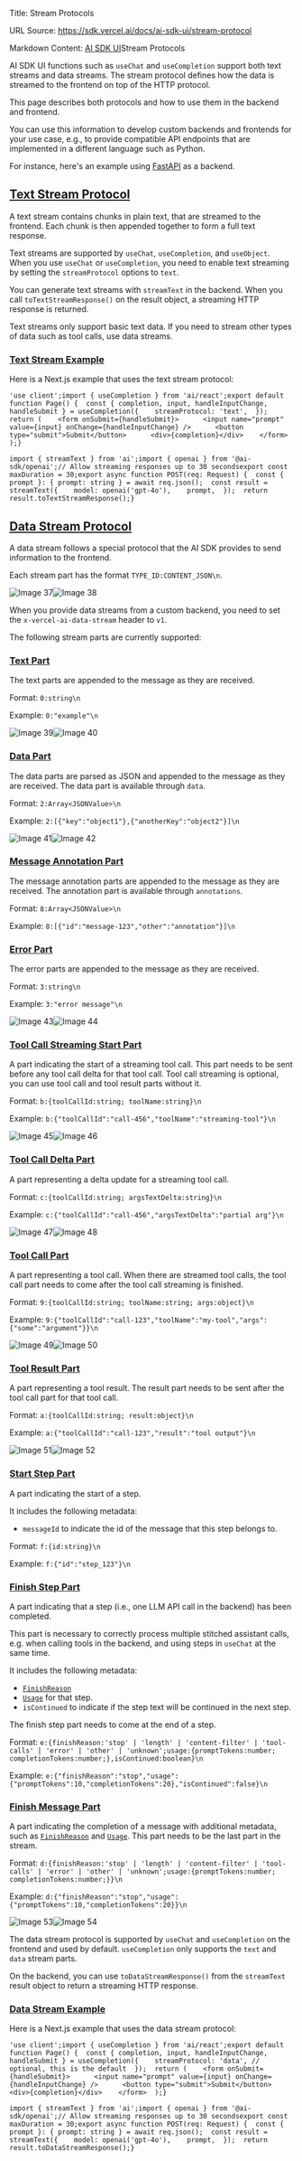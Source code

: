 Title: Stream Protocols

URL Source: https://sdk.vercel.ai/docs/ai-sdk-ui/stream-protocol

Markdown Content:
[AI SDK UI](https://sdk.vercel.ai/docs/ai-sdk-ui)Stream Protocols

AI SDK UI functions such as `useChat` and `useCompletion` support both text streams and data streams. The stream protocol defines how the data is streamed to the frontend on top of the HTTP protocol.

This page describes both protocols and how to use them in the backend and frontend.

You can use this information to develop custom backends and frontends for your use case, e.g., to provide compatible API endpoints that are implemented in a different language such as Python.

For instance, here's an example using [FastAPI](https://github.com/vercel/ai/tree/main/examples/next-fastapi) as a backend.

## [Text Stream Protocol](https://sdk.vercel.ai/docs/ai-sdk-ui/stream-protocol#text-stream-protocol)

A text stream contains chunks in plain text, that are streamed to the frontend. Each chunk is then appended together to form a full text response.

Text streams are supported by `useChat`, `useCompletion`, and `useObject`. When you use `useChat` or `useCompletion`, you need to enable text streaming by setting the `streamProtocol` options to `text`.

You can generate text streams with `streamText` in the backend. When you call `toTextStreamResponse()` on the result object, a streaming HTTP response is returned.

Text streams only support basic text data. If you need to stream other types of data such as tool calls, use data streams.

### [Text Stream Example](https://sdk.vercel.ai/docs/ai-sdk-ui/stream-protocol#text-stream-example)

Here is a Next.js example that uses the text stream protocol:

```
'use client';import { useCompletion } from 'ai/react';export default function Page() {  const { completion, input, handleInputChange, handleSubmit } = useCompletion({    streamProtocol: 'text',  });  return (    <form onSubmit={handleSubmit}>      <input name="prompt" value={input} onChange={handleInputChange} />      <button type="submit">Submit</button>      <div>{completion}</div>    </form>  );}
```

```
import { streamText } from 'ai';import { openai } from '@ai-sdk/openai';// Allow streaming responses up to 30 secondsexport const maxDuration = 30;export async function POST(req: Request) {  const { prompt }: { prompt: string } = await req.json();  const result = streamText({    model: openai('gpt-4o'),    prompt,  });  return result.toTextStreamResponse();}
```

## [Data Stream Protocol](https://sdk.vercel.ai/docs/ai-sdk-ui/stream-protocol#data-stream-protocol)

A data stream follows a special protocol that the AI SDK provides to send information to the frontend.

Each stream part has the format `TYPE_ID:CONTENT_JSON\n`.

![Image 37](https://sdk.vercel.ai/_next/image?url=%2Fimages%2Fdata-stream-protocol.png&w=3840&q=75&dpl=dpl_EncKPHb5ufCmE4kG1rYQirATiGbe)![Image 38](https://sdk.vercel.ai/_next/image?url=%2Fimages%2Fdata-stream-protocol.png&w=3840&q=75&dpl=dpl_EncKPHb5ufCmE4kG1rYQirATiGbe)

When you provide data streams from a custom backend, you need to set the `x-vercel-ai-data-stream` header to `v1`.

The following stream parts are currently supported:

### [Text Part](https://sdk.vercel.ai/docs/ai-sdk-ui/stream-protocol#text-part)

The text parts are appended to the message as they are received.

Format: `0:string\n`

Example: `0:"example"\n`

![Image 39](https://sdk.vercel.ai/_next/image?url=%2Fimages%2Ftext-part.png&w=3840&q=75&dpl=dpl_EncKPHb5ufCmE4kG1rYQirATiGbe)![Image 40](https://sdk.vercel.ai/_next/image?url=%2Fimages%2Ftext-part.png&w=3840&q=75&dpl=dpl_EncKPHb5ufCmE4kG1rYQirATiGbe)

### [Data Part](https://sdk.vercel.ai/docs/ai-sdk-ui/stream-protocol#data-part)

The data parts are parsed as JSON and appended to the message as they are received. The data part is available through `data`.

Format: `2:Array<JSONValue>\n`

Example: `2:[{"key":"object1"},{"anotherKey":"object2"}]\n`

![Image 41](https://sdk.vercel.ai/_next/image?url=%2Fimages%2Fdata-part.png&w=3840&q=75&dpl=dpl_EncKPHb5ufCmE4kG1rYQirATiGbe)![Image 42](https://sdk.vercel.ai/_next/image?url=%2Fimages%2Fdata-part.png&w=3840&q=75&dpl=dpl_EncKPHb5ufCmE4kG1rYQirATiGbe)

### [Message Annotation Part](https://sdk.vercel.ai/docs/ai-sdk-ui/stream-protocol#message-annotation-part)

The message annotation parts are appended to the message as they are received. The annotation part is available through `annotations`.

Format: `8:Array<JSONValue>\n`

Example: `8:[{"id":"message-123","other":"annotation"}]\n`

### [Error Part](https://sdk.vercel.ai/docs/ai-sdk-ui/stream-protocol#error-part)

The error parts are appended to the message as they are received.

Format: `3:string\n`

Example: `3:"error message"\n`

![Image 43](https://sdk.vercel.ai/_next/image?url=%2Fimages%2Ferror-part.png&w=3840&q=75&dpl=dpl_EncKPHb5ufCmE4kG1rYQirATiGbe)![Image 44](https://sdk.vercel.ai/_next/image?url=%2Fimages%2Ferror-part.png&w=3840&q=75&dpl=dpl_EncKPHb5ufCmE4kG1rYQirATiGbe)

### [Tool Call Streaming Start Part](https://sdk.vercel.ai/docs/ai-sdk-ui/stream-protocol#tool-call-streaming-start-part)

A part indicating the start of a streaming tool call. This part needs to be sent before any tool call delta for that tool call. Tool call streaming is optional, you can use tool call and tool result parts without it.

Format: `b:{toolCallId:string; toolName:string}\n`

Example: `b:{"toolCallId":"call-456","toolName":"streaming-tool"}\n`

![Image 45](https://sdk.vercel.ai/_next/image?url=%2Fimages%2Ftool-call-streaming-start-part.png&w=3840&q=75&dpl=dpl_EncKPHb5ufCmE4kG1rYQirATiGbe)![Image 46](https://sdk.vercel.ai/_next/image?url=%2Fimages%2Ftool-call-streaming-start-part.png&w=3840&q=75&dpl=dpl_EncKPHb5ufCmE4kG1rYQirATiGbe)

### [Tool Call Delta Part](https://sdk.vercel.ai/docs/ai-sdk-ui/stream-protocol#tool-call-delta-part)

A part representing a delta update for a streaming tool call.

Format: `c:{toolCallId:string; argsTextDelta:string}\n`

Example: `c:{"toolCallId":"call-456","argsTextDelta":"partial arg"}\n`

![Image 47](https://sdk.vercel.ai/_next/image?url=%2Fimages%2Ftool-call-delta-part.png&w=3840&q=75&dpl=dpl_EncKPHb5ufCmE4kG1rYQirATiGbe)![Image 48](https://sdk.vercel.ai/_next/image?url=%2Fimages%2Ftool-call-delta-part.png&w=3840&q=75&dpl=dpl_EncKPHb5ufCmE4kG1rYQirATiGbe)

### [Tool Call Part](https://sdk.vercel.ai/docs/ai-sdk-ui/stream-protocol#tool-call-part)

A part representing a tool call. When there are streamed tool calls, the tool call part needs to come after the tool call streaming is finished.

Format: `9:{toolCallId:string; toolName:string; args:object}\n`

Example: `9:{"toolCallId":"call-123","toolName":"my-tool","args":{"some":"argument"}}\n`

![Image 49](https://sdk.vercel.ai/_next/image?url=%2Fimages%2Ftool-call-part.png&w=3840&q=75&dpl=dpl_EncKPHb5ufCmE4kG1rYQirATiGbe)![Image 50](https://sdk.vercel.ai/_next/image?url=%2Fimages%2Ftool-call-part.png&w=3840&q=75&dpl=dpl_EncKPHb5ufCmE4kG1rYQirATiGbe)

### [Tool Result Part](https://sdk.vercel.ai/docs/ai-sdk-ui/stream-protocol#tool-result-part)

A part representing a tool result. The result part needs to be sent after the tool call part for that tool call.

Format: `a:{toolCallId:string; result:object}\n`

Example: `a:{"toolCallId":"call-123","result":"tool output"}\n`

![Image 51](https://sdk.vercel.ai/_next/image?url=%2Fimages%2Ftool-result-part.png&w=3840&q=75&dpl=dpl_EncKPHb5ufCmE4kG1rYQirATiGbe)![Image 52](https://sdk.vercel.ai/_next/image?url=%2Fimages%2Ftool-result-part.png&w=3840&q=75&dpl=dpl_EncKPHb5ufCmE4kG1rYQirATiGbe)

### [Start Step Part](https://sdk.vercel.ai/docs/ai-sdk-ui/stream-protocol#start-step-part)

A part indicating the start of a step.

It includes the following metadata:

- `messageId` to indicate the id of the message that this step belongs to.

Format: `f:{id:string}\n`

Example: `f:{"id":"step_123"}\n`

### [Finish Step Part](https://sdk.vercel.ai/docs/ai-sdk-ui/stream-protocol#finish-step-part)

A part indicating that a step (i.e., one LLM API call in the backend) has been completed.

This part is necessary to correctly process multiple stitched assistant calls, e.g. when calling tools in the backend, and using steps in `useChat` at the same time.

It includes the following metadata:

- [`FinishReason`](https://sdk.vercel.ai/docs/reference/ai-sdk-ui/use-chat#on-finish-finish-reason)
- [`Usage`](https://sdk.vercel.ai/docs/reference/ai-sdk-ui/use-chat#on-finish-usage) for that step.
- `isContinued` to indicate if the step text will be continued in the next step.

The finish step part needs to come at the end of a step.

Format: `e:{finishReason:'stop' | 'length' | 'content-filter' | 'tool-calls' | 'error' | 'other' | 'unknown';usage:{promptTokens:number; completionTokens:number;},isContinued:boolean}\n`

Example: `e:{"finishReason":"stop","usage":{"promptTokens":10,"completionTokens":20},"isContinued":false}\n`

### [Finish Message Part](https://sdk.vercel.ai/docs/ai-sdk-ui/stream-protocol#finish-message-part)

A part indicating the completion of a message with additional metadata, such as [`FinishReason`](https://sdk.vercel.ai/docs/reference/ai-sdk-ui/use-chat#on-finish-finish-reason) and [`Usage`](https://sdk.vercel.ai/docs/reference/ai-sdk-ui/use-chat#on-finish-usage). This part needs to be the last part in the stream.

Format: `d:{finishReason:'stop' | 'length' | 'content-filter' | 'tool-calls' | 'error' | 'other' | 'unknown';usage:{promptTokens:number; completionTokens:number;}}\n`

Example: `d:{"finishReason":"stop","usage":{"promptTokens":10,"completionTokens":20}}\n`

![Image 53](https://sdk.vercel.ai/_next/image?url=%2Fimages%2Ffinish-message-part.png&w=3840&q=75&dpl=dpl_EncKPHb5ufCmE4kG1rYQirATiGbe)![Image 54](https://sdk.vercel.ai/_next/image?url=%2Fimages%2Ffinish-message-part.png&w=3840&q=75&dpl=dpl_EncKPHb5ufCmE4kG1rYQirATiGbe)

The data stream protocol is supported by `useChat` and `useCompletion` on the frontend and used by default. `useCompletion` only supports the `text` and `data` stream parts.

On the backend, you can use `toDataStreamResponse()` from the `streamText` result object to return a streaming HTTP response.

### [Data Stream Example](https://sdk.vercel.ai/docs/ai-sdk-ui/stream-protocol#data-stream-example)

Here is a Next.js example that uses the data stream protocol:

```
'use client';import { useCompletion } from 'ai/react';export default function Page() {  const { completion, input, handleInputChange, handleSubmit } = useCompletion({    streamProtocol: 'data', // optional, this is the default  });  return (    <form onSubmit={handleSubmit}>      <input name="prompt" value={input} onChange={handleInputChange} />      <button type="submit">Submit</button>      <div>{completion}</div>    </form>  );}
```

```
import { streamText } from 'ai';import { openai } from '@ai-sdk/openai';// Allow streaming responses up to 30 secondsexport const maxDuration = 30;export async function POST(req: Request) {  const { prompt }: { prompt: string } = await req.json();  const result = streamText({    model: openai('gpt-4o'),    prompt,  });  return result.toDataStreamResponse();}
```
